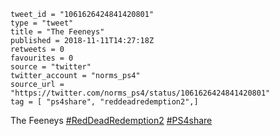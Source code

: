 ```
tweet_id = "1061626424841420801"
type = "tweet"
title = "The Feeneys"
published = 2018-11-11T14:27:18Z
retweets = 0
favourites = 0
source = "twitter"
twitter_account = "norms_ps4"
source_url = "https://twitter.com/norms_ps4/status/1061626424841420801"
tag = [ "ps4share", "reddeadredemption2",]
```

The Feeneys [#RedDeadRedemption2](/tags/reddeadredemption2/) [#PS4share](/tags/ps4share/)

<p class='image'><img src='http://mnf.m17s.net/2018/11/11/Drunm0oX4AE2ZTg.jpg' alt=''></p>

